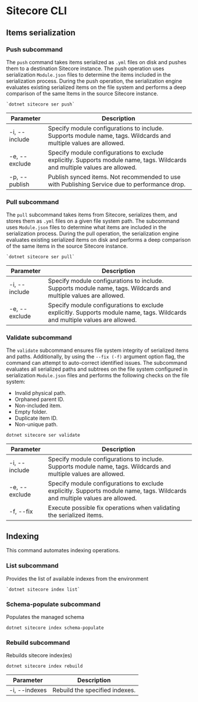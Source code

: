 # Sitecore CLI

## Items serialization

### Push subcommand

The `push` command takes items serialized as `.yml` files on disk and pushes them to a destination Sitecore instance. The push operation uses serialization `Module.json` files to determine the items included in the serialization process. During the push operation, the serialization engine evaluates existing serialized items on the file system and performs a deep comparison of the same Items in the source Sitecore instance.

    `dotnet sitecore ser push`
    
| Parameter | Description |
|--|--|
| -i, --include | Specify module configurations to include. Supports module name, tags. Wildcards and multiple values are allowed. |
| -e, --exclude <exclude> | Specify module configurations to exclude explicitly. Supports module name, tags. Wildcards and multiple values are allowed. |
| -p, --publish | Publish synced items. Not recommended to use with Publishing Service due to performance drop. |


### Pull subcommand

The `pull` subcommand takes items from Sitecore, serializes them, and stores them as `.yml` files on a given file system path. The subcommand uses `Module.json` files to determine what items are included in the serialization process. During the pull operation, the serialization engine evaluates existing serialized items on disk and performs a deep comparison of the same items in the source Sitecore instance.

    `dotnet sitecore ser pull`
    

| Parameter | Description |
|--|--|
| -i, --include | Specify module configurations to include. Supports module name, tags. Wildcards and multiple values are allowed. |
| -e, --exclude | Specify module configurations to exclude explicitly. Supports module name, tags. Wildcards and multiple values are allowed. |

### Validate subcommand

The `validate` subcommand ensures file system integrity of serialized items and paths. Additionally, by using the `--fix (-f)` argument option flag, the command can attempt to auto-correct identified issues. The subcommand evaluates all serialized paths and subtrees on the file system configured in serialization `Module.json` files and performs the following checks on the file system:

 - Invalid physical path.
 - Orphaned parent ID.
 - Non-included item.
 - Empty folder.
 - Duplicate item ID.
 - Non-unique path.

`dotnet sitecore ser validate`

| Parameter | Description |
|--|--|
| -i, --include | Specify module configurations to include. Supports module name, tags. Wildcards and multiple values are allowed. |
| -e, --exclude <exclude> | Specify module configurations to exclude explicitly. Supports module name, tags. Wildcards and multiple values are allowed. |
| -f, --fix | Execute possible fix operations when validating the serialized items. |


## Indexing
This command automates indexing operations.

### List subcommand
Provides the list of available indexes from the environment

    `dotnet sitecore index list`

### Schema-populate subcommand
Populates the managed schema

`dotnet sitecore index schema-populate`

### Rebuild subcommand
Rebuilds sitecore index(es)

`dotnet sitecore index rebuild`

| Parameter | Description |
|--|--|
| -i, --indexes | Rebuild the specified indexes. |